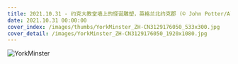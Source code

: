 ```yaml
---
title: 2021.10.31 - 约克大教堂墙上的怪诞雕塑，英格兰北约克郡 (© John Potter/Alamy)
date: 2021.10.31 00:00:00
cover_index: /images/thumbs/YorkMinster_ZH-CN3129176050_533x300.jpg
cover_detail: /images/YorkMinster_ZH-CN3129176050_1920x1080.jpg
---
```


![YorkMinster](/images/YorkMinster_ZH-CN3129176050_1920x1080.jpg)
